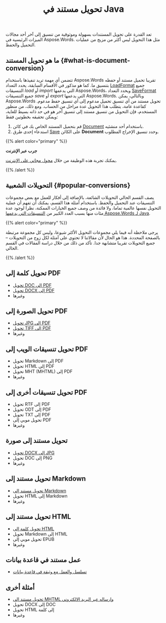 ﻿---
title: تحويل مستند في Java
second_title: Aspose.Words ل Java
articleTitle: تحويل مستند
linktitle: تحويل مستند
type: docs
weight: 30
url: /ar/java/convert-a-document/
description: "تحويل المستندات بسهولة من تنسيق إلى آخر. يمكنك العمل مع جميع التنسيقات الأكثر شيوعا مثل Microsoft Word التنسيقات مثل DOCX أو DOC، OpenDocument التنسيقات مثل ODT أو OTT، وتنسيقات الويب مثل HTML أو XHTML، وتنسيقات النص مثل MarkDown أو TXT، وغيرها باستخدام Java."
timestamp: 2024-09-25-11-08-55
---

تعد القدرة على تحويل المستندات بسهولة وموثوقية من تنسيق إلى آخر أحد مجالات الميزات الرئيسية في Aspose.Words. مثل هذا التحويل ليس أكثر من مزيج من عمليات التحميل والحفظ.

## ما هو تحويل المستند {#what-is-document-conversion}

تتضمن أي مهمة تريد تنفيذها باستخدام Aspose.Words تقريبا تحميل مستند أو حفظه بتنسيق ما. كما هو مذكور في الأقسام السابقة، يحدد التعداد [LoadFormat](https://reference.aspose.com/words/java/com.aspose.words/loadformat/) جميع التنسيقات *load* أو *import* التي يدعمها Aspose.Words، ويحدد التعداد [SaveFormat](https://reference.aspose.com/words/java/com.aspose.words/saveformat/) جميع التنسيقات *save* أو *export* التي يدعمها Aspose.Words. وبالتالي، يمكن Aspose.Words تحويل مستند من أي تنسيق تحميل مدعوم إلى أي تنسيق حفظ مدعوم. كقاعدة عامة، يتطلب هذا التحويل عدة مراحل من الحساب. ومع ذلك، من منظور المستخدم، فإن التحويل من تنسيق مستند إلى تنسيق آخر هو في حد ذاته بسيط للغاية، ويمكن تحقيقه بخطوتين فقط:

1. قم بتحميل المستند الخاص بك في كائن [Document](https://reference.aspose.com/words/java/com.aspose.words/document/) باستخدام أحد منشئيه.
1. استدعاء إحدى طرق [Save](https://reference.aspose.com/words/java/com.aspose.words/document/#save-java.lang.String-int) على الكائن **Document** وحدد تنسيق الإخراج المطلوب.

{{% alert color="primary" %}}

**جرب عبر الإنترنت**

يمكنك تجربة هذه الوظيفة من خلال [محول مجاني على الإنترنت](https://products.aspose.app/words/conversion).

{{% /alert %}}

## التحويلات الشعبية {#popular-conversions}

يصف القسم الحالي التحويلات الشائعة، بالإضافة إلى أفكار للعمل مع بعض مجموعات التنسيقات عند التحميل والحفظ. باستخدام أمثلة هذا القسم، يمكنك أن تفهم أن عملية التحويل نفسها عالمية تماما، ولا فائدة من وصف جميع الخيارات الممكنة، نظرا لوجود عدة مئات منها بسبب العدد الكبير من [التنسيقات التي يدعمها Aspose.Words لـ Java](/words/java/supported-document-formats/).

{{% alert color="primary" %}}

يرجى ملاحظة أنه فيما يلي مجموعات التحويل الأكثر شيوعا، وليس كل مجموعة مرتبطة بالصفحة المحددة. هذا هو الحال لأن مقالاتنا لا تحتوي على أمثلة لكل زوج من التحويلات – جميع التحويلات تقريبا متشابهة جدا. تأكد من ذلك من خلال دراسة المقالات في القسم الحالي.

{{% /alert %}}

<div class="row">
	<div class="col-md-6">
		<h2>تحويل كلمة إلى PDF</h2>
			<ul>
				<li><a href="/words/java/convert-a-document-to-pdf/#converting-doc-or-docx-to-pdf">تحويل DOC إلى PDF</a></li>
				<li><a href="/words/java/convert-a-document-to-pdf/#converting-doc-or-docx-to-pdf">تحويل DOCX إلى PDF</a></li>
				<li>وغيرها</li>
			</ul>
		<h2>تحويل الصورة إلى PDF</h2>
			<ul>
				<li><a href="/words/java/convert-a-document-to-pdf/#convert-an-image-to-pdf">تحويل JPG إلى PDF</a></li>
				<li><a href="/words/java/convert-a-document-to-pdf/#convert-an-image-to-pdf">تحويل TIFF إلى PDF</a></li>
				<li>وغيرها</li>
			</ul>
		<h2>تحويل تنسيقات الويب إلى PDF</h2>
			<ul>
				<li>تحويل Markdown إلى PDF</li>
				<li>تحويل HTML إلى PDF</li>
				<li>تحويل MHT (MHTML) إلى PDF</li>
				<li>وغيرها</li>
			</ul>
		<h2>تحويل تنسيقات أخرى إلى PDF</h2>
			<ul>
				<li>تحويل RTF إلى PDF</li>
				<li>تحويل ODT إلى PDF</li>
				<li>تحويل TXT إلى PDF</li>
				<li>تحويل موبي إلى PDF</li>
				<li>وغيرها</li>
			</ul>
	</div>
	<div class="col-md-6">
		<h2>تحويل مستند إلى صورة</h2>
			<ul>
				<li><a href="/words/java/convert-a-document-to-an-image/">تحويل DOCX إلى JPG</a></li>
				<li>تحويل DOC إلى PNG</li>
				<li>وغيرها</li>
			</ul>
		<h2>تحويل مستند إلى Markdown</h2>
			<ul>
				<li><a href="/words/java/convert-a-document-to-markdown/">تحويل مستند إلى Markdown</a></li>
				<li>تحويل HTML إلى Markdown</li>
				<li>وغيرها</li>
			</ul>
		<h2>تحويل مستند إلى HTML</h2>
			<ul>
				<li><a href="/words/java/convert-a-document-to-html-mhtml-or-epub/#convert-a-document">تحويل كلمة إلى HTML</a></li>
				<li>تحويل Markdown إلى HTML</li>
				<li>تحويل موبي إلى EPUB</li>
				<li>وغيرها</li>
			</ul>
		<h2>عمل مستند في قاعدة بيانات</h2>
			<ul>
				<li><a href="/words/java/serialize-and-work-with-a-document-in-a-database/">تسلسل والعمل مع وثيقة في قاعدة بيانات</a></li>
			</ul>
		<h2>أمثلة أخرى</h2>
			<ul>
				<li><a href="/words/java/convert-a-document-to-mhtml-and-send-it-by-email/">تحويل مستند إلى MHTML وإرساله عبر البريد الإلكتروني</a></li>
				<li>تحويل DOCX إلى DOC</li>
				<li>تحويل HTML إلى كلمة</li>
				<li>وغيرها</li>
			</ul>
	</div>
</div>
